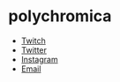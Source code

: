 # polychromica
* [Twitch](https://www.twitch.tv/polychromica)
* [Twitter](https://www.twitter.com/polychromica)
* [Instagram](https://www.instagram.com/polychromica)
* [Email](mailto:hello@polychromica.com)

